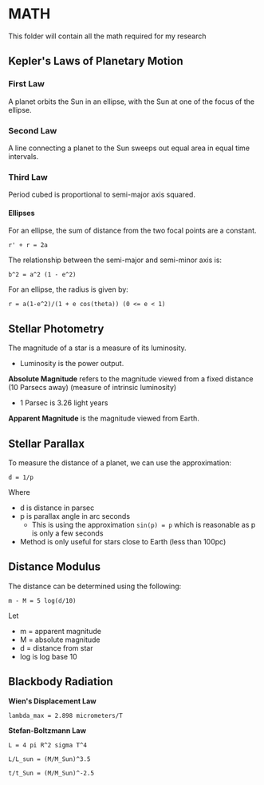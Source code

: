 # MATH

This folder will contain all the math required for my research

## Kepler's Laws of Planetary Motion
### First Law
A planet orbits the Sun in an ellipse, with the Sun at one of the focus of the ellipse.

### Second Law
A line connecting a planet to the Sun sweeps out equal area in equal time intervals.

### Third Law
Period cubed is proportional to semi-major axis squared.

#### Ellipses
For an ellipse, the sum of distance from the two focal points are a constant.
```text
r' + r = 2a
```

The relationship between the semi-major and semi-minor axis is:
```text
b^2 = a^2 (1 - e^2)
```

For an ellipse, the radius is given by:
```text
r = a(1-e^2)/(1 + e cos(theta)) (0 <= e < 1)
```

## Stellar Photometry
The magnitude of a star is a measure of its luminosity.

- Luminosity is the power output.

**Absolute Magnitude** refers to the magnitude viewed from a fixed distance (10 Parsecs away) (measure of intrinsic
luminosity)

- 1 Parsec is 3.26 light years

**Apparent Magnitude** is the magnitude viewed from Earth.

## Stellar Parallax

To measure the distance of a planet, we can use the approximation:
```text
d = 1/p
```
Where

- d is distance in parsec
- p is parallax angle in arc seconds 
  - This is using the approximation `sin(p) = p` which is reasonable as p is only a few seconds
- Method is only useful for stars close to Earth (less than 100pc)

## Distance Modulus
The distance can be determined using the following:
```text
m - M = 5 log(d/10)
```
Let 

- m = apparent magnitude
- M = absolute magnitude
- d = distance from star
- log is log base 10


## Blackbody Radiation
**Wien's Displacement Law**

```text
lambda_max = 2.898 micrometers/T
```


**Stefan-Boltzmann Law**
```text
L = 4 pi R^2 sigma T^4

L/L_sun = (M/M_Sun)^3.5

t/t_Sun = (M/M_Sun)^-2.5
```

